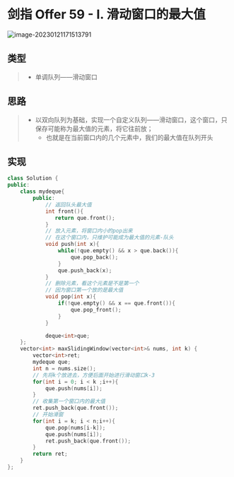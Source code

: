 # 剑指 Offer 59 - I. 滑动窗口的最大值

![image-20230121171513791](https://zyximagestorage.oss-cn-beijing.aliyuncs.com/blogimages/image-20230121171513791.png)

## 类型

> - 单调队列——滑动窗口

## 思路

> - 以双向队列为基础，实现一个自定义队列——滑动窗口，这个窗口，只保存可能称为最大值的元素，将它往前放；
>   - 也就是在当前窗口内的几个元素中，我们的最大值在队列开头

## 实现

```C++
class Solution {
public:
    class mydeque{
        public:
        	// 返回队头最大值
            int front(){
               return que.front(); 
            }
        	// 放入元素，将窗口内小的pop出来
        	// 在这个窗口内，只维护可能成为最大值的元素-队头
            void push(int x){
                while(!que.empty() && x > que.back()){
                    que.pop_back();
                }
                que.push_back(x);
            }
        	// 删除元素，看这个元素是不是第一个
        	// 因为窗口第一个放的是最大值
            void pop(int x){
                if(!que.empty() && x == que.front()){
                    que.pop_front();
                }
            }

            deque<int>que;
    };
    vector<int> maxSlidingWindow(vector<int>& nums, int k) {
        vector<int>ret;
        mydeque que;
        int n = nums.size();
        // 先将k个放进去，方便后面开始进行滑动窗口k-3
        for(int i = 0; i < k ;i++){
            que.push(nums[i]);
        }
        // 收集第一个窗口内的最大值
        ret.push_back(que.front());
        // 开始滑窗
        for(int i = k; i < n;i++){
            que.pop(nums[i-k]);
            que.push(nums[i]);
            ret.push_back(que.front());
        }
        return ret;
    }
};
```

